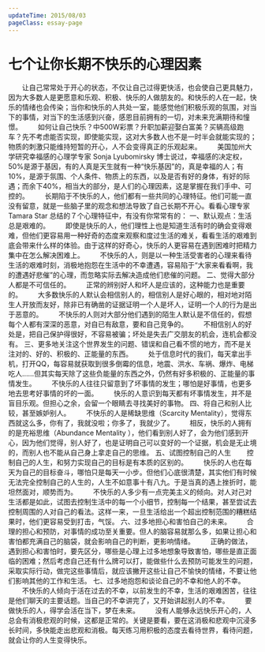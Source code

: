 ```yaml
---
updateTime: 2015/08/03
pageClass: essay-page
---
```

# 七个让你长期不快乐的心理因素
　　让自己常常处于开心的状态，不仅让自己过得更快活，也会使自己更具魅力，因为大多数人是更愿意和乐观、积极、快乐的人做朋友的。和快乐的人在一起，快乐的情绪也会传染；当你和快乐的人共处一室，能感觉他们积极乐观的氛围，对当下的事情，对当下的生活感到兴奋，感恩目前拥有的一切，对未来充满期待和憧憬。
　　如何让自己快乐？中500W彩票？升职加薪迎娶白富美？买辆高级跑车？先不考虑能否实现，即使能实现，这对大多数人也不是一时半会就能实现的；物质的刺激只能维持短暂的开心，人不会变得真正的乐观起来。 
　　美国加州大学研究幸福感的心理学专家 Sonja Lyubomirsky 博士说过，幸福感的决定权，50%是源于基因，有的人真是天生就有一种“快乐基因”的，真是幸福的人；有10%，是源于氛围、个人条件、物质上的东西，以及是否有好的身体，有好的际遇；而余下40%，相当大的部分，是人们的心理因素，这是掌握在我们手中、可控的。
　　长期陷于不快乐的人，他们都有一些共同的心理特征。他们可能一直没有留意，就是一些脑子里的观念和想法导致了自己长期不开心。看看心理专家 Tamara Star 总结的７个心理特征中，有没有你常常有的：
一、默认观点：生活总是艰难的。
　　即使是快乐的人，他们理性上也是知道生活有时的确会变得艰难，但他们更容易用一种好奇的态度来观察和度过生活的难关，看看生活的艰难到底会带来什么样的体验。由于这样的好奇心，快乐的人更容易在遇到困难时把精力集中在怎么解决困难上。
　　不快乐的人，则是以一种生活受害者的心理来看待生活的艰难时刻，消极地抱怨在生活中的不幸遭遇，容易陷于“大家来看看啊，我的遭遇好悲催”的心理，而忽略实际去解决造成他们悲催的问题。
二、觉得大部分人都是不可信任的。
　　正常的辨别好人和坏人是应该的，这种能力也是重要的。
　　大多数快乐的人默认会相信别人的，相信别人是好心眼的，相对地对陌生人开放而友好，除非已有确凿的证据证明一个人是坏人，证明一个人的行为是出于恶意的。
　　不快乐的人则对大部分他们遇到的陌生人默认是不信任的，假想每个人都有深深的恶意，对自已有敌意，要和自己竞争的。
　　不相信别人的好处是，把自己保护得很好，不容易被骗；坏处是失去广交朋友的机会，连机会都没有。
三、更多地关注这个世界发生的问题、错误和自己看不惯的地方，而不是关注对的、好的、积极的、正能量的东西。
　　处于信息时代的我们，每天拿出手机，打开QQ，每容易就获取到很多倒霉的信息，地震、洪水、车祸、爆炸、电梯吃人……但其实每天除了这些负能量的东西之外，仍然有好多积极的、正能量的事情发生。
　　不快乐的人往往只留意到了坏事情的发生；哪怕是好事情，也更多地去思考好事情的坏的一面。
　　快乐的人意识到每天都有坏事情发生，并不是盲目乐观。但担心之余，会留一个眼睛去寻找美好的事物。
四、将自己和别人比较，甚至嫉妒别人。
　　不快乐的人是稀缺思维（Scarcity Mentality），觉得东西就这么多，你有了，我就没啦；你多了，我就少了。
　　相反，快乐的人拥有的是充裕思维（Abundance Mentality ），他们看到别人好了，会为他们感到开心，因为他们觉得，别人好了，也是证明自己可以变好的一个证据，机会是无止境的，而别人也不能从自己身上拿走自己的思维。
五、试图控制自己的人生
　　控制自己的人生，和努力实现自己的目标是有本质的区别的。
　　快乐的人也在每天为自己的目标奋斗，哪怕只是每天一小步。但他们心底很清楚，其实他们有时候无法完全控制自己的人生的，人生不如意事十有八九。于是当真的遇上挫折时，能坦然面对，顺势而为。
　　不快乐的人多少有一点完美主义的倾向。对人对己对生活都是如此，试图去控制生活中的每一个小细节，控制每一个结果，甚至尝试去控制周围的人对自己的看法。这样一来，一旦生活给出一个超出控制范围的糟糕结果时，他们更容易受到打击，气馁。
六、过多地担心和害怕自己的未来。
　　合理的担心和预防，对事情的成功至关重要。但人的脑容易就那么多，如果让担心和害怕都充满自己的脑袋，就会影响自己的判断，更影响情绪。
　　正确的做法，遇到担心和害怕时，要先区分，哪些是心理上过多地想象导致害怕，哪些是直正面临的困难；然后考虑自己还有什么牌可以打，能做些什么去预防可能发生的问题，采取实际行动，做完这些事情后，就应该撇开这些让自己不愉快的情绪，不要让他们影响其他的工作和生活。
七、过多地抱怨和谈论自己的不幸和他人的不幸。
　　不快乐的人倾向于活在过去的不幸，以前发生的不幸，生活的艰难困苦，往往是他们聊天的主要话题。当自己的不幸讲完了，又开始讲起别人的不幸。
　　要做快乐的人，得学会活在当下，梦在未来。
　　没有人能够永远快乐开心的，人总会有消极悲观的时候，这都是正常的。关键是要看，要在这消极和悲观中沉浸多长时间，多快能走出悲观和消极。每天练习用积极的态度去看待世界，看待问题，就会让你的人生变得快乐。